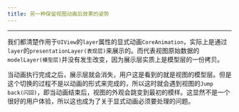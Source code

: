 ```yaml
---
title: 另一种保留视图动画后效果的姿势
---
```


---
我们都清楚作用于`UIView`的`layer`属性的显式动画`CoreAnimation`，实际上是通过`layer`的`presentationLayer(表现层)`来展示的。而代表视图原始数据的`modelLayer(模型层)`并没有发生改变，因为展示层实质上是模型层的一份拷贝。
<!-- more -->
当动画执行完成之后，展示层就会消失，用户这是看到的就是视图的模型层。但是这个切换的过程不是以动画的形式来完成的，所以这时就会遇到视图的`Jump back(闪回)`，即当动画结束后，视图的外观会跳变到最初的模样。这显然不是一个很好的用户体验，所以这也成为了关于显式动画必须要处理的问题。
